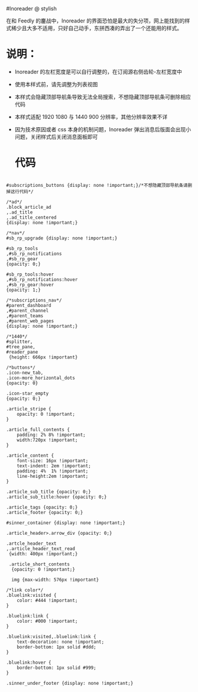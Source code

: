 #Inoreader @ stylish

在和 Feedly 的鏖战中，Inoreader 的界面恐怕是最大的失分项，网上能找到的样式稀少且大多不适用，只好自己动手，东拼西凑的弄出了一个还能用的样式。

# 说明：

- Inoreader 的左栏宽度是可以自行调整的，在订阅源右侧齿轮-左栏宽度中

- 使用本样式前，请先调整为列表视图

- 本样式会隐藏顶部导航条导致无法全局搜索，不想隐藏顶部导航条可删除相应代码

- 本样式适配 1920 1080 与 1440 900 分辨率，其他分辨率效果不详

- 因为技术原因或者 css 本身的机制问题，Inoreader 弹出消息后版面会出现小问题，关闭样式后关闭消息面板即可

  # 代码

```

#subscriptions_buttons {display: none !important;}/*不想隐藏顶部导航条请删掉这行代码*/

/*ad*/
.block_article_ad
,.ad_title
,.ad_title_centered
{display: none !important;}

/*nav*/
#sb_rp_upgrade {display: none !important;}

#sb_rp_tools
,#sb_rp_notifications
,#sb_rp_gear
{opacity: 0;}

#sb_rp_tools:hover
,#sb_rp_notifications:hover
,#sb_rp_gear:hover
{opacity: 1;}

/*subscriptions_nav*/
#parent_dashboard
,#parent_channel
,#parent_teams
,#parent_web_pages
{display: none !important;}

/*1440*/
#splitter,
#tree_pane,
#reader_pane
 {height: 666px !important}

/*buttons*/
.icon-new_tab,
.icon-more_horizontal_dots
{opacity: 0}

.icon-star_empty
{opacity: 0;}

.article_stripe {
	opacity: 0 !important;
}

.article_full_contents {
	padding: 2% 8% !important;
	width:720px !important;
}

.article_content {
	font-size: 16px !important;
	text-indent: 2em !important;
	padding: 4%  1% !important;
	line-height:2em !important;
}

.article_sub_title {opacity: 0;}
.article_sub_title:hover {opacity: 0;}

.article_tags {opacity: 0;}
.article_footer {opacity: 0;}

#sinner_container {display: none !important;}

.article_header>.arrow_div {opacity: 0;}

.artcle_header_text
,.article_header_text_read
 {width: 400px !important;}

 .article_short_contents 
  {opacity: 0 !important;}

  img {max-width: 576px !important}

/*link color*/
.bluelink:visited {
    color: #444 !important;
}

.bluelink:link {
    color: #000 !important;
}

.bluelink:visited,.bluelink:link {
	text-decoration: none !important;
	border-bottom: 1px solid #ddd;
}    

.bluelink:hover {
	border-bottom: 1px solid #999;
}

.sinner_under_footer {display: none !important;}
```
